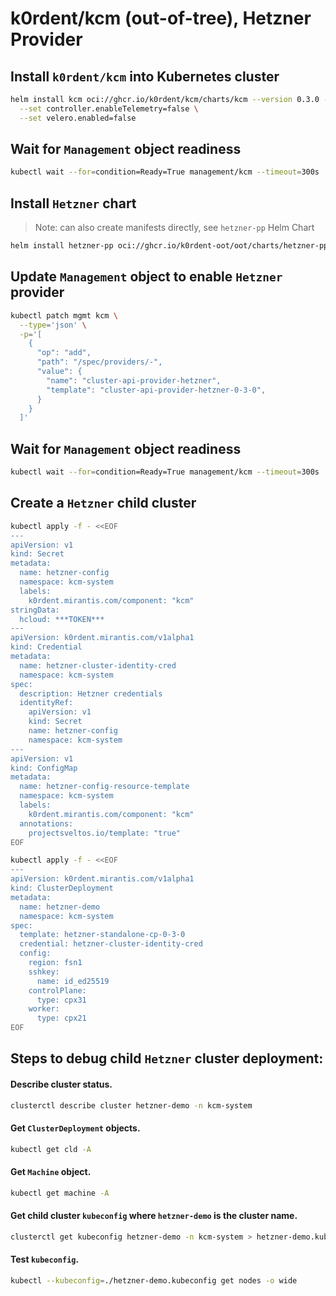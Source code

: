 # k0rdent/kcm (out-of-tree), Hetzner Provider

## Install `k0rdent/kcm` into Kubernetes cluster

```bash
helm install kcm oci://ghcr.io/k0rdent/kcm/charts/kcm --version 0.3.0 -n kcm-system --create-namespace \
  --set controller.enableTelemetry=false \
  --set velero.enabled=false
```

## Wait for `Management` object readiness

```bash
kubectl wait --for=condition=Ready=True management/kcm --timeout=300s
```

## Install `Hetzner` chart

> Note: can also create manifests directly, see `hetzner-pp` Helm Chart

```bash
helm install hetzner-pp oci://ghcr.io/k0rdent-oot/oot/charts/hetzner-pp -n kcm-system --take-ownership
```

## Update `Management` object to enable `Hetzner` provider

```bash
kubectl patch mgmt kcm \
  --type='json' \
  -p='[
    {
      "op": "add",
      "path": "/spec/providers/-",
      "value": {
        "name": "cluster-api-provider-hetzner",
        "template": "cluster-api-provider-hetzner-0-3-0",
      }
    }
  ]'
```

## Wait for `Management` object readiness

```bash
kubectl wait --for=condition=Ready=True management/kcm --timeout=300s
```

## Create a `Hetzner` child cluster

```bash
kubectl apply -f - <<EOF
---
apiVersion: v1
kind: Secret
metadata:
  name: hetzner-config
  namespace: kcm-system
  labels:
    k0rdent.mirantis.com/component: "kcm"
stringData:
  hcloud: ***TOKEN***
---
apiVersion: k0rdent.mirantis.com/v1alpha1
kind: Credential
metadata:
  name: hetzner-cluster-identity-cred
  namespace: kcm-system
spec:
  description: Hetzner credentials
  identityRef:
    apiVersion: v1
    kind: Secret
    name: hetzner-config
    namespace: kcm-system
---
apiVersion: v1
kind: ConfigMap
metadata:
  name: hetzner-config-resource-template
  namespace: kcm-system
  labels:
    k0rdent.mirantis.com/component: "kcm"
  annotations:
    projectsveltos.io/template: "true"
EOF

kubectl apply -f - <<EOF
---
apiVersion: k0rdent.mirantis.com/v1alpha1
kind: ClusterDeployment
metadata:
  name: hetzner-demo
  namespace: kcm-system
spec:
  template: hetzner-standalone-cp-0-3-0
  credential: hetzner-cluster-identity-cred
  config:
    region: fsn1
    sshkey:
      name: id_ed25519
    controlPlane:
      type: cpx31
    worker:
      type: cpx21
EOF
```

## Steps to debug child `Hetzner` cluster deployment:

#### Describe cluster status.

```bash
clusterctl describe cluster hetzner-demo -n kcm-system
```

#### Get `ClusterDeployment` objects.

```bash
kubectl get cld -A
```

#### Get `Machine` object.

```bash
kubectl get machine -A
```

#### Get child cluster `kubeconfig` where `hetzner-demo` is the cluster name.

```bash
clusterctl get kubeconfig hetzner-demo -n kcm-system > hetzner-demo.kubeconfig
```

#### Test `kubeconfig`.

```bash
kubectl --kubeconfig=./hetzner-demo.kubeconfig get nodes -o wide
```
